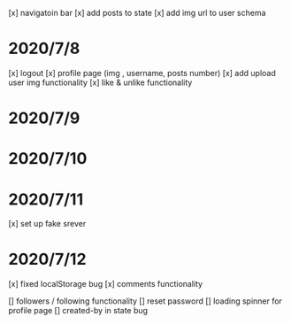 [x] navigatoin bar
[x] add posts to state
[x] add img url to user schema

# 2020/7/8

[x] logout
[x] profile page (img , username, posts number)
[x] add upload user img functionality
[x] like & unlike functionality

# 2020/7/9

# 2020/7/10

# 2020/7/11

[x] set up fake srever

# 2020/7/12

[x] fixed localStorage bug
[x] comments functionality

[] followers / following functionality
[] reset password
[] loading spinner for profile page
[] created-by in state bug
